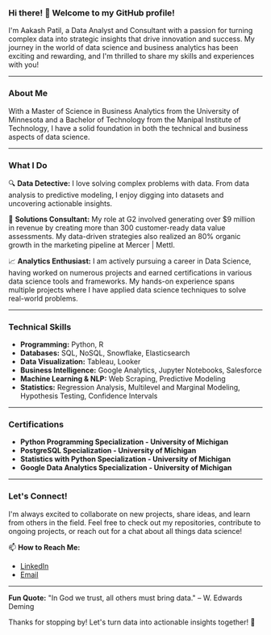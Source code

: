 ### Hi there! 👋 Welcome to my GitHub profile!

I'm Aakash Patil, a Data Analyst and Consultant with a passion for turning complex data into strategic insights that drive innovation and success. My journey in the world of data science and business analytics has been exciting and rewarding, and I'm thrilled to share my skills and experiences with you!

---

### About Me

With a Master of Science in Business Analytics from the University of Minnesota and a Bachelor of Technology from the Manipal Institute of Technology, I have a solid foundation in both the technical and business aspects of data science.

---

### What I Do

🔍 **Data Detective:** I love solving complex problems with data. From data analysis to predictive modeling, I enjoy digging into datasets and uncovering actionable insights.

💼 **Solutions Consultant:** My role at G2 involved generating over $9 million in revenue by creating more than 300 customer-ready data value assessments. My data-driven strategies also realized an 80% organic growth in the marketing pipeline at Mercer | Mettl.

📈 **Analytics Enthusiast:** I am actively pursuing a career in Data Science, having worked on numerous projects and earned certifications in various data science tools and frameworks. My hands-on experience spans multiple projects where I have applied data science techniques to solve real-world problems.

---

### Technical Skills

- **Programming:** Python, R
- **Databases:** SQL, NoSQL, Snowflake, Elasticsearch
- **Data Visualization:** Tableau, Looker
- **Business Intelligence:** Google Analytics, Jupyter Notebooks, Salesforce
- **Machine Learning & NLP:** Web Scraping, Predictive Modeling
- **Statistics:** Regression Analysis, Multilevel and Marginal Modeling, Hypothesis Testing, Confidence Intervals

---

### Certifications

- **Python Programming Specialization - University of Michigan**
- **PostgreSQL Specialization - University of Michigan**
- **Statistics with Python Specialization - University of Michigan**
- **Google Data Analytics Specialization - University of Michigan**

---

### Let's Connect!

I'm always excited to collaborate on new projects, share ideas, and learn from others in the field. Feel free to check out my repositories, contribute to ongoing projects, or reach out for a chat about all things data science!

📫 **How to Reach Me:**
- [LinkedIn](https://www.linkedin.com/in/aakpat/)
- [Email](mailto:patil224@umn.edu)

---

**Fun Quote:** "In God we trust, all others must bring data." – W. Edwards Deming

Thanks for stopping by! Let's turn data into actionable insights together! 🚀
